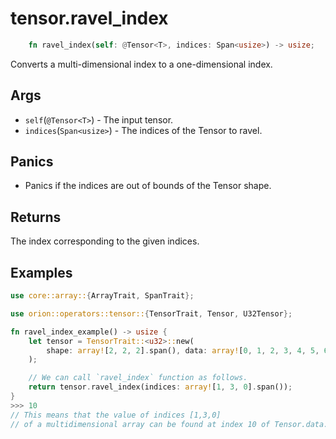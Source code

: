 # tensor.ravel_index

```rust 
    fn ravel_index(self: @Tensor<T>, indices: Span<usize>) -> usize;
```

Converts a multi-dimensional index to a one-dimensional index.

## Args

* `self`(`@Tensor<T>`) - The input tensor.
* `indices`(`Span<usize>`) - The indices of the Tensor to ravel.

## Panics 

* Panics if the indices are out of bounds of the Tensor shape.

## Returns

The index corresponding to the given indices.

## Examples

```rust
use core::array::{ArrayTrait, SpanTrait};

use orion::operators::tensor::{TensorTrait, Tensor, U32Tensor};

fn ravel_index_example() -> usize {
    let tensor = TensorTrait::<u32>::new(
        shape: array![2, 2, 2].span(), data: array![0, 1, 2, 3, 4, 5, 6, 7].span(),
    );

    // We can call `ravel_index` function as follows.
    return tensor.ravel_index(indices: array![1, 3, 0].span());
}
>>> 10 
// This means that the value of indices [1,3,0] 
// of a multidimensional array can be found at index 10 of Tensor.data.
```
   